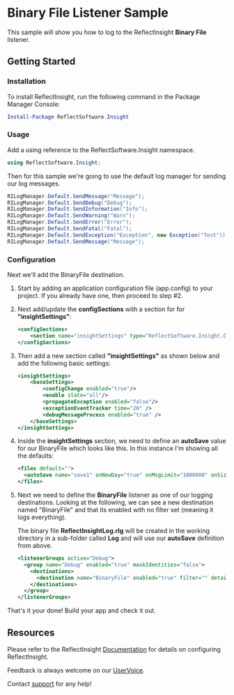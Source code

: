 ﻿# Binary File Listener Sample

This sample will show you how to log to the ReflectInsight **Binary File** listener.

## Getting Started

### Installation

To install ReflectInsight, run the following command in the Package Manager Console:

```powershell
Install-Package ReflectSoftware.Insight
```

### Usage 

Add a using reference to the ReflectSoftware.Insight namespace.

```csharp
using ReflectSoftware.Insight;
```

Then for this sample we're going to use the default log manager for sending our log messages.

```csharp
RILogManager.Default.SendMessage("Message");
RILogManager.Default.SendDebug("Debug");
RILogManager.Default.SendInformation("Info");
RILogManager.Default.SendWarning("Warn");
RILogManager.Default.SendError("Error");
RILogManager.Default.SendFatal("Fatal");
RILogManager.Default.SendException("Exception", new Exception("Test"));
RILogManager.Default.SendMessage("Message");
```

### Configuration

Next we'll add the BinaryFile destination.

1. Start by adding an application configuration file (app.config) to your project. If you already have one, then proceed to step #2.

2. Next add/update the **configSections** with a section for for **"insightSettings"**:

    ```xml
    <configSections>
        <section name="insightSettings" type="ReflectSoftware.Insight.ConfigurationHandler,ReflectSoftware.Insight"/>
    </configSections>
    ```

3. Then add a new section called **"insightSettings"** as shown below and add the following basic settings:

    ```xml
    <insightSettings>
        <baseSettings>
            <configChange enabled="true"/>
            <enable state="all"/>
            <propagateException enabled="false"/>
            <exceptionEventTracker time="20" />
            <debugMessageProcess enabled="true" />
        </baseSettings>
    </insightSettings>  
    ```

4. Inside the **insightSettings** section, we need to define an **autoSave** value for our BinaryFile which looks like this. In this instance I'm showing all the defaults:
    
    ```xml
    <files default="">
      <autoSave name="save1" onNewDay="true" onMsgLimit="1000000" onSize="0" recycleFilesEvery="30" />
    </files>
    ```

5. Next we need to define the **BinaryFile** listener as one of our logging destinations. Looking at the following, we can see
a new destination named "BinaryFile" and that its enabled with no filter set (meaning it logs everything). 

    The binary file **ReflectInsightLog.rlg** will be created in the working directory
in a sub-folder called **Log** and will use our **autoSave** definition from above.

    ```xml
    <listenerGroups active="Debug">
      <group name="Debug" enabled="true" maskIdentities="false">
        <destinations>
          <destination name="BinaryFile" enabled="true" filter="" details="BinaryFile[path=$(workingdir)\Log\InsightLog.rlg; autoSave=save1]" />
        </destinations>
      </group>
    </listenerGroups>
    ```

That's it your done! Build your app and check it out.

## Resources

Please refer to the ReflectInsight [Documentation](https://reflectsoftware.atlassian.net/wiki/display/RI5/ReflectInsight+5+documentation) for details on configuring ReflectInsight.
       
Feedback is always welcome on our [UserVoice](http://reflectsoftware.uservoice.com/forums/158277-reflectinsight-feedback).

Contact [support](support@reflectsoftware.com) for any help!